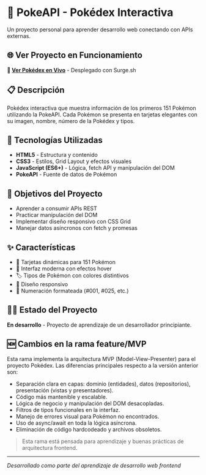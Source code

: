 # 🐾 PokeAPI - Pokédex Interactiva

Un proyecto personal para aprender desarrollo web conectando con APIs externas.

## 🌐 Ver Proyecto en Funcionamiento

**👀 [Ver Pokédex en Vivo](https://brainy-cover.surge.sh)** - Desplegado con Surge.sh

## 📋 Descripción

Pokédex interactiva que muestra información de los primeros 151 Pokémon utilizando la PokeAPI. Cada Pokémon se presenta en tarjetas elegantes con su imagen, nombre, número de la Pokédex y tipos.

## 🚀 Tecnologías Utilizadas

- **HTML5** - Estructura y contenido
- **CSS3** - Estilos, Grid Layout y efectos visuales  
- **JavaScript (ES6+)** - Lógica, fetch API y manipulación del DOM
- **PokeAPI** - Fuente de datos de Pokémon

## 🎯 Objetivos del Proyecto

- Aprender a consumir APIs REST
- Practicar manipulación del DOM
- Implementar diseño responsivo con CSS Grid
- Manejar datos asíncronos con fetch y promesas

## ✨ Características

- 🎴 Tarjetas dinámicas para 151 Pokémon
- 🎨 Interfaz moderna con efectos hover
- 🏷️ Tipos de Pokémon con colores distintivos
- 📱 Diseño responsivo
- 🔢 Numeración formateada (#001, #025, etc.)

## 👨‍💻 Estado del Proyecto

**En desarrollo** - Proyecto de aprendizaje de un desarrollador principiante.

## 🆕 Cambios en la rama feature/MVP

Esta rama implementa la arquitectura MVP (Model-View-Presenter) para el proyecto Pokédex. Las diferencias principales respecto a la versión anterior son:

- Separación clara en capas: dominio (entidades), datos (repositorios), presentación (vistas y presentadores).
- Código más mantenible y escalable.
- Lógica de negocio y manipulación del DOM desacopladas.
- Filtros de tipos funcionales en la interfaz.
- Manejo de errores visual para Pokémon no encontrados.
- Uso de async/await en toda la lógica asíncrona.
- Eliminación de código hardcodeado y archivos obsoletos.

> Esta rama está pensada para aprendizaje y buenas prácticas de arquitectura frontend.

---
*Desarrollado como parte del aprendizaje de desarrollo web frontend*
